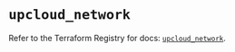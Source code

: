# `upcloud_network`

Refer to the Terraform Registry for docs: [`upcloud_network`](https://registry.terraform.io/providers/upcloudltd/upcloud/5.17.0/docs/resources/network).
